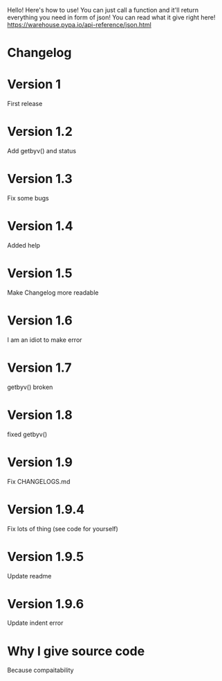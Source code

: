 Hello!
Here's how to use!
You can just call a function and it'll return everything you need in form of json!
You can read what it give right here!
https://warehouse.pypa.io/api-reference/json.html
# Changelog
# Version 1
First release
# Version 1.2
Add getbyv() and status
# Version 1.3
Fix some bugs
# Version 1.4
Added help
# Version 1.5
Make Changelog more readable
# Version 1.6
I am an idiot to make error
# Version 1.7
getbyv() broken
# Version 1.8
fixed getbyv()
# Version 1.9 
Fix CHANGELOGS.md
# Version 1.9.4
Fix lots of thing (see code for yourself)
# Version 1.9.5
Update readme
# Version 1.9.6
Update indent error
# Why I give source code
Because compaitability
